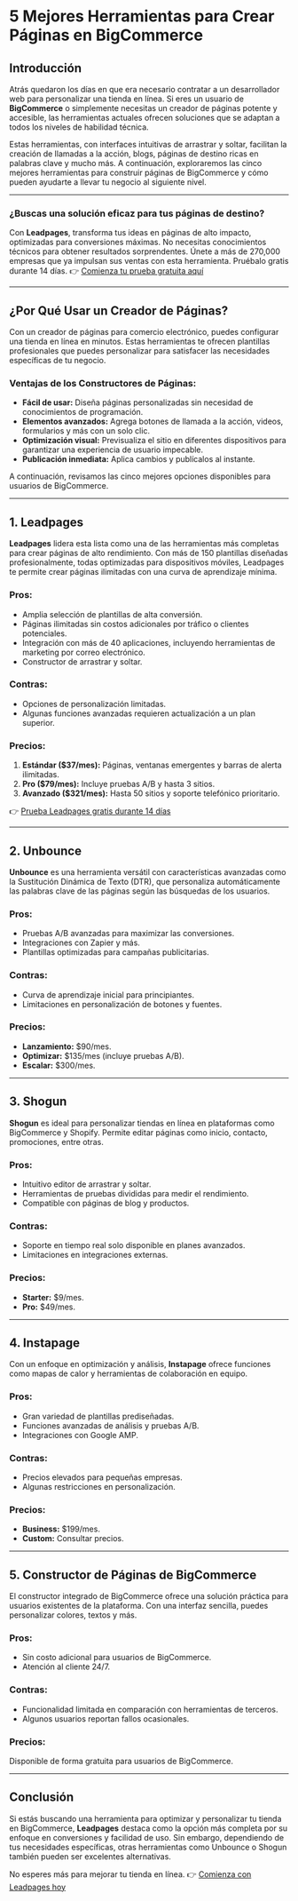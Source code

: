 # 5 Mejores Herramientas para Crear Páginas en BigCommerce

## Introducción

Atrás quedaron los días en que era necesario contratar a un desarrollador web para personalizar una tienda en línea. Si eres un usuario de **BigCommerce** o simplemente necesitas un creador de páginas potente y accesible, las herramientas actuales ofrecen soluciones que se adaptan a todos los niveles de habilidad técnica.

Estas herramientas, con interfaces intuitivas de arrastrar y soltar, facilitan la creación de llamadas a la acción, blogs, páginas de destino ricas en palabras clave y mucho más. A continuación, exploraremos las cinco mejores herramientas para construir páginas de BigCommerce y cómo pueden ayudarte a llevar tu negocio al siguiente nivel.

---

### ¿Buscas una solución eficaz para tus páginas de destino?

Con **Leadpages**, transforma tus ideas en páginas de alto impacto, optimizadas para conversiones máximas. No necesitas conocimientos técnicos para obtener resultados sorprendentes. Únete a más de 270,000 empresas que ya impulsan sus ventas con esta herramienta. Pruébalo gratis durante 14 días. 👉 [Comienza tu prueba gratuita aquí](https://bit.ly/LEadPages)

---

## ¿Por Qué Usar un Creador de Páginas?

Con un creador de páginas para comercio electrónico, puedes configurar una tienda en línea en minutos. Estas herramientas te ofrecen plantillas profesionales que puedes personalizar para satisfacer las necesidades específicas de tu negocio.

### Ventajas de los Constructores de Páginas:

- **Fácil de usar:** Diseña páginas personalizadas sin necesidad de conocimientos de programación.
- **Elementos avanzados:** Agrega botones de llamada a la acción, videos, formularios y más con un solo clic.
- **Optimización visual:** Previsualiza el sitio en diferentes dispositivos para garantizar una experiencia de usuario impecable.
- **Publicación inmediata:** Aplica cambios y publícalos al instante.

A continuación, revisamos las cinco mejores opciones disponibles para usuarios de BigCommerce.

---

## 1. Leadpages

**Leadpages** lidera esta lista como una de las herramientas más completas para crear páginas de alto rendimiento. Con más de 150 plantillas diseñadas profesionalmente, todas optimizadas para dispositivos móviles, Leadpages te permite crear páginas ilimitadas con una curva de aprendizaje mínima.

### Pros:

- Amplia selección de plantillas de alta conversión.
- Páginas ilimitadas sin costos adicionales por tráfico o clientes potenciales.
- Integración con más de 40 aplicaciones, incluyendo herramientas de marketing por correo electrónico.
- Constructor de arrastrar y soltar.

### Contras:

- Opciones de personalización limitadas.
- Algunas funciones avanzadas requieren actualización a un plan superior.

### Precios:

1. **Estándar ($37/mes):** Páginas, ventanas emergentes y barras de alerta ilimitadas.
2. **Pro ($79/mes):** Incluye pruebas A/B y hasta 3 sitios.
3. **Avanzado ($321/mes):** Hasta 50 sitios y soporte telefónico prioritario.

👉 [Prueba Leadpages gratis durante 14 días](https://bit.ly/LEadPages)

---

## 2. Unbounce

**Unbounce** es una herramienta versátil con características avanzadas como la Sustitución Dinámica de Texto (DTR), que personaliza automáticamente las palabras clave de las páginas según las búsquedas de los usuarios.

### Pros:

- Pruebas A/B avanzadas para maximizar las conversiones.
- Integraciones con Zapier y más.
- Plantillas optimizadas para campañas publicitarias.

### Contras:

- Curva de aprendizaje inicial para principiantes.
- Limitaciones en personalización de botones y fuentes.

### Precios:

- **Lanzamiento:** $90/mes.
- **Optimizar:** $135/mes (incluye pruebas A/B).
- **Escalar:** $300/mes.

---

## 3. Shogun

**Shogun** es ideal para personalizar tiendas en línea en plataformas como BigCommerce y Shopify. Permite editar páginas como inicio, contacto, promociones, entre otras.

### Pros:

- Intuitivo editor de arrastrar y soltar.
- Herramientas de pruebas divididas para medir el rendimiento.
- Compatible con páginas de blog y productos.

### Contras:

- Soporte en tiempo real solo disponible en planes avanzados.
- Limitaciones en integraciones externas.

### Precios:

- **Starter:** $9/mes.
- **Pro:** $49/mes.

---

## 4. Instapage

Con un enfoque en optimización y análisis, **Instapage** ofrece funciones como mapas de calor y herramientas de colaboración en equipo.

### Pros:

- Gran variedad de plantillas prediseñadas.
- Funciones avanzadas de análisis y pruebas A/B.
- Integraciones con Google AMP.

### Contras:

- Precios elevados para pequeñas empresas.
- Algunas restricciones en personalización.

### Precios:

- **Business:** $199/mes.
- **Custom:** Consultar precios.

---

## 5. Constructor de Páginas de BigCommerce

El constructor integrado de BigCommerce ofrece una solución práctica para usuarios existentes de la plataforma. Con una interfaz sencilla, puedes personalizar colores, textos y más.

### Pros:

- Sin costo adicional para usuarios de BigCommerce.
- Atención al cliente 24/7.

### Contras:

- Funcionalidad limitada en comparación con herramientas de terceros.
- Algunos usuarios reportan fallos ocasionales.

### Precios:

Disponible de forma gratuita para usuarios de BigCommerce.

---

## Conclusión

Si estás buscando una herramienta para optimizar y personalizar tu tienda en BigCommerce, **Leadpages** destaca como la opción más completa por su enfoque en conversiones y facilidad de uso. Sin embargo, dependiendo de tus necesidades específicas, otras herramientas como Unbounce o Shogun también pueden ser excelentes alternativas.

No esperes más para mejorar tu tienda en línea. 👉 [Comienza con Leadpages hoy](https://bit.ly/LEadPages)
